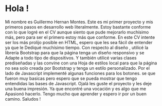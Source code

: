 # Hola ! 
Mi nombre es Guillermo Hernan Montes. 
Este es  mi primer proyecto y mis primeros pasos en desarrollo web literalmente. 
Estoy bastante conforme con lo que logré en el CV aunque siento que pude mejorarlo muchísimo más,
pero para ser el primero estoy más que conforme.
En este CV intente ser los más prolijo posible en HTML, espero que les sea fácil de entender ya que le 
Dediqué muchísimo tiempo.
Con respecto al diseño , utilicé la librería Bootstrap para que la página tenga un diseño responsivo y se 
Adapte a todo tipo de dispositivos. Y también utilicé varias clases prediseñadas y las convine con una 
Hoja de estilos local para que la página no sea solo creada por Bootstrap y tenga un estilo personalizado.
Por el lado de Javascript implementé algunas funciones para los botones. se que fueron muy basicas pero 
espero que se pueda mostrar que tengo entendidas las bases de Javascript. 
Ojalá les guste el proyecto y les deje una buena impresión. Ya que encontré una vocación y es algo que me
Apasionó hacerlo. Tengo mucho que aprender y espero ir por un buen camino. 
Saludos !
